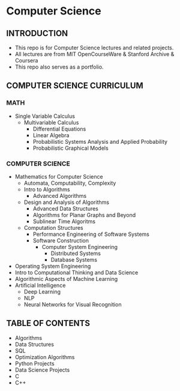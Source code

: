# Computer Science

## INTRODUCTION
  * This repo is for Computer Science lectures and related projects. 
  * All lectures are from MIT OpenCourseWare & Stanford Archive & Coursera
  * This repo also serves as a portfolio.
  
## COMPUTER SCIENCE CURRICULUM

### MATH
  * Single Variable Calculus
    * Multivariable Calculus
      * Differential Equations
      * Linear Algebra
      * Probabilistic Systems Analysis and Applied Probability
      * Probabilistic Graphical Models
      
### COMPUTER SCIENCE
  * Mathematics for Computer Science
    * Automata, Computability, Complexity
    * Intro to Algorithms
      * Advanced Algorithms
    * Design and Analysis of Algorithms
      * Advanced Data Structures
      * Algorithms for Planar Graphs and Beyond
      * Sublinear Time Algoritms
    * Computation Structures
      * Performance Engineering of Software Systems
      * Software Construction
        * Computer System Engineering
          * Distributed Systems
          * Database Systems       
  * Operating System Engineering
  * Intro to Computational Thinking and Data Science
  * Algorithmic Aspects of Machine Learning
  * Artificial Intelligence
    * Deep Learning
    * NLP
    * Neural Networks for Visual Recognition
      
## TABLE OF CONTENTS
  * Algorithms
  * Data Structures
  * SQL
  * Optimization Algorithms
  * Python Projects
  * Data Science Projects
  * C
  * C++
